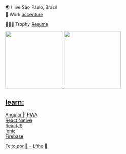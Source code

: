 
🌏  I live São Paulo, Brasil <br/>
🔭  Work [accenture](https://www.accenture.com/br-pt) <br/>

👨🏽‍💻  Trophy <a href="https://docs.google.com/document/d/1vtohmQ6Ny6pecI_KZ_yacNH0poeIaJKCbkSAeFmLd7A/edit?usp=sharing">Resume</a>

<div align="left">
  <a href="https://github.com/Lftho">
  <img height="180em" src="https://github-readme-stats.vercel.app/api?username=Lftho&show_icons=true&theme=dracula&include_all_commits=true&count_private=true"/>
  <img height="180em" src="https://github-readme-stats.vercel.app/api/top-langs/?username=Lftho&layout=compact&langs_count=7&theme=dracula"/>
</div>


## learn:
  Angular || PWA<br>
  React Native<br>
  ReactJS<br>
  Ionic<br>
  Firebase

  Feito por 💜 - <a href="https://www.linkedin.com/in/lftho/">Lftho</a> :wave:

